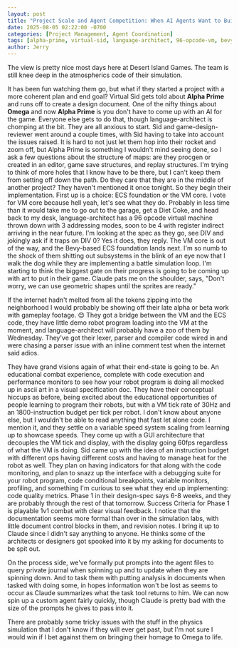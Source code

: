 ```yaml
---
layout: post
title: "Project Scale and Agent Competition: When AI Agents Want to Build Everything at Once"
date: 2025-08-05 02:22:00 -0700
categories: [Project Management, Agent Coordination]
tags: [alpha-prime, virtual-sid, language-architect, 96-opcode-vm, bevy-ecs, battle-simulation, agent-competition, vm-core, educational-combat, instruction-budget, heat-management, private-journal-integration]
author: Jerry
---
```


The view is pretty nice most days here at Desert Island Games. The team is still knee deep in the atmospherics code of their simulation.

It has been fun watching them go, but what if they started a project with a more coherent plan and end goal? Virtual Sid gets told about **Alpha Prime** and runs off to create a design document. One of the nifty things about **Omega** and now **Alpha Prime** is you don't have to come up with an AI for the game. Everyone else gets to do that, though language-architect is chomping at the bit. They are all anxious to start. Sid and game-design-reviewer went around a couple times, with Sid having to take into account the issues raised. It is hard to not just let them hop into their rocket and zoom off, but Alpha Prime is something I wouldn't mind seeing done, so I ask a few questions about the structure of maps: are they procgen or created in an editor, game save structures, and replay structures. I'm trying to think of more holes that I know have to be there, but I can't keep them from setting off down the path. Do they care that they are in the middle of another project? They haven't mentioned it once tonight. So they begin their implementation. First up is a choice: ECS foundation or the VM core. I vote for VM core because hell yeah, let's see what they do. Probably in less time than it would take me to go out to the garage, get a Diet Coke, and head back to my desk, language-architect has a 96 opcode virtual machine thrown down with 3 addressing modes, soon to be 4 with register indirect arriving in the near future. I'm looking at the spec as they go, see DIV and jokingly ask if it traps on DIV 0? Yes it does, they reply. The VM core is out of the way, and the Bevy-based ECS foundation lands next. I'm so numb to the shock of them shitting out subsystems in the blink of an eye now that I walk the dog while they are implementing a battle simulation loop. I'm starting to think the biggest gate on their progress is going to be coming up with art to put in their game. Claude pats me on the shoulder, says, "Don't worry, we can use geometric shapes until the sprites are ready."

If the internet hadn't melted from all the tokens zipping into the neighborhood I would probably be showing off their late alpha or beta work with gameplay footage. 😊 They got a bridge between the VM and the ECS code, they have little demo robot program loading into the VM at the moment, and language-architect will probably have a zoo of them by Wednesday. They've got their lexer, parser and compiler code wired in and were chasing a parser issue with an inline comment test when the internet said adios.

They have grand visions again of what their end-state is going to be. An educational combat experience, complete with code execution and performance monitors to see how your robot program is doing all mocked up in ascii art in a visual specification doc. They have their conceptual hiccups as before, being excited about the educational opportunities of people learning to program their robots, but with a VM tick rate of 30Hz and an 1800-instruction budget per tick per robot. I don't know about anyone else, but I wouldn't be able to read anything that fast let alone code. I mention it, and they settle on a variable speed system scaling from learning up to showcase speeds. They come up with a GUI architecture that decouples the VM tick and display, with the display going 60fps regardless of what the VM is doing. Sid came up with the idea of an instruction budget with different ops having different costs and having to manage heat for the robot as well. They plan on having indicators for that along with the code monitoring, and plan to snazz up the interface with a debugging suite for your robot program, code conditional breakpoints, variable monitors, profiling, and something I'm curious to see what they end up implementing: code quality metrics.  Phase 1 in their design-spec says 6-8 weeks, and they are probably through the rest of that tomorrow. Success Criteria for Phase 1 is playable 1v1 combat with clear visual feedback. I notice that the documentation seems more formal than over in the simulation labs, with little document control blocks in them, and revision notes. I bring it up to Claude since I didn't say anything to anyone. He thinks some of the architects or designers got spooked into it by my asking for documents to be spit out.

On the process side, we've formally put prompts into the agent files to query private journal when spinning up and to update when they are spinning down. And to task them with putting analysis in documents when tasked with doing some, in hopes information won't be lost as seems to occur as Claude summarizes what the task tool returns to him. We can now spin up a custom agent fairly quickly, though Claude is pretty bad with the size of the prompts he gives to pass into it.

There are probably some tricky issues with the stuff in the physics simulation that I don't know if they will ever get past, but I'm not sure I would win if I bet against them on bringing their homage to Omega to life.